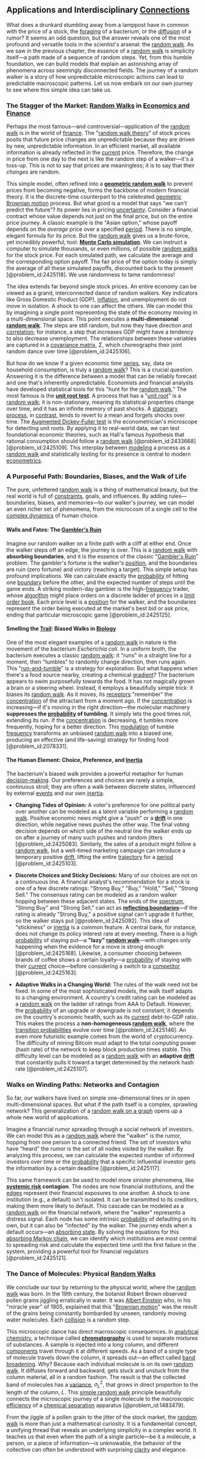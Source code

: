 ## Applications and Interdisciplinary [Connections](@article_id:193345)

What does a drunkard stumbling away from a lamppost have in common with the price of a stock, the [foraging](@article_id:180967) of a bacterium, or the [diffusion](@article_id:140951) of a rumor? It seems an odd question, but the answer reveals one of the most profound and versatile tools in the scientist's arsenal: the [random walk](@article_id:142126). As we saw in the previous chapter, the essence of a [random walk](@article_id:142126) is simplicity itself—a path made of a sequence of random steps. Yet, from this humble foundation, we can build models that explain an astonishing array of phenomena across seemingly disconnected fields. The journey of a random walker is a story of how unpredictable microscopic actions can lead to predictable macroscopic patterns. Let us now embark on our own journey to see where this simple idea can take us.

### The Stagger of the Market: [Random Walks](@article_id:159141) in [Economics and Finance](@article_id:139616)

Perhaps the most famous—and controversial—application of the [random walk](@article_id:142126) is in the world of [finance](@article_id:144433). The "[random walk theory](@article_id:137733)" of stock prices posits that future price changes are unpredictable because they are driven by new, unpredictable information. In an efficient market, all available information is already reflected in the [current](@article_id:270029) price. Therefore, the change in price from one day to the next is like the random step of a walker—it's a toss-up. This is not to say that prices are meaningless; it is to say that their *changes* are random.

This simple model, often refined into a **[geometric random walk](@article_id:145171)** to prevent prices from becoming negative, forms the backbone of modern financial theory. It is the discrete-time counterpart to the celebrated [geometric Brownian motion](@article_id:136904) process. But what good is a model that says "we can't predict the future"? Its power lies in pricing [uncertainty](@article_id:275351). Consider a financial contract whose value depends not just on the final price, but on the entire price journey. A classic example is the "Asian option," whose payoff depends on the *average* price over a specified [period](@article_id:169165). There is no simple, elegant formula for its price. But the [random walk](@article_id:142126) gives us a brute-force, yet incredibly powerful, tool: **[Monte Carlo simulation](@article_id:135733)**. We can instruct a computer to simulate thousands, or even millions, of possible [random walks](@article_id:159141) for the stock price. For each simulated path, we calculate the average and the corresponding option payoff. The fair price of the option today is simply the average of all these simulated payoffs, discounted back to the present [@problem_id:2425118]. We use randomness to tame randomness!

The idea extends far beyond single stock prices. An entire economy can be viewed as a grand, interconnected dance of random walkers. Key indicators like Gross Domestic Product (GDP), [inflation](@article_id:160710), and unemployment do not move in isolation. A shock to one can affect the others. We can model this by imagining a single point representing the state of the economy moving in a multi-dimensional space. This point executes a **multi-dimensional [random walk](@article_id:142126)**. The steps are still random, but now they have direction and [correlation](@article_id:265479); for instance, a step that increases GDP might have a tendency to also decrease unemployment. The relationships between these variables are captured in a [covariance matrix](@article_id:138661), $\Sigma$, which choreographs their joint random dance over time [@problem_id:2425106].

But how do we know if a given economic time [series](@article_id:260342), say, data on household consumption, is truly a [random walk](@article_id:142126)? This is a crucial question. Answering it is the difference between a model that can be reliably forecast and one that's inherently unpredictable. Economists and financial analysts have developed statistical tools for this "hunt for the [random walk](@article_id:142126)." The most famous is the **[unit root test](@article_id:145717)**. A process that has a "[unit root](@article_id:142808)" is a [random walk](@article_id:142126); it is non-stationary, meaning its statistical properties change over time, and it has an infinite memory of past shocks. A [stationary process](@article_id:147098), in [contrast](@article_id:174771), tends to revert to a mean and forgets shocks over time. The [Augmented Dickey-Fuller test](@article_id:140657) is the econometrician's microscope for detecting unit roots. By applying it to real-world data, we can test foundational economic theories, such as Hall's famous hypothesis that rational consumption should follow a [random walk](@article_id:142126) [@problem_id:2433668] [@problem_id:2425109]. This interplay between [modeling](@article_id:268079) a process as a [random walk](@article_id:142126) and statistically testing for its presence is central to modern [econometrics](@article_id:140495).

### A Purposeful Path: Boundaries, Biases, and the Walk of Life

The pure, unfettered [random walk](@article_id:142126) is a thing of mathematical beauty, but the real world is full of [constraints](@article_id:149214), goals, and influences. By adding rules—boundaries, biases, and memories—to our walker's journey, we can model an even richer set of phenomena, from the microcosm of a single cell to the [complex dynamics](@article_id:170698) of human choice.

#### Walls and Fates: The [Gambler's Ruin](@article_id:261805)

Imagine our random walker on a finite path with a cliff at either end. Once the walker steps off an edge, the journey is over. This is a [random walk](@article_id:142126) with **absorbing boundaries**, and it is the essence of the classic "[Gambler's Ruin](@article_id:261805)" problem. The gambler's fortune is the walker's [position](@article_id:167295), and the boundaries are ruin (zero fortune) and victory (reaching a target). This simple setup has profound implications. We can calculate exactly the [probability](@article_id:263106) of hitting one [boundary](@article_id:158527) before the other, and the expected number of steps until the game ends. A striking modern-day gambler is the high-[frequency](@article_id:264036) trader, whose [algorithm](@article_id:267625) might place orders on a discrete ladder of prices in a [limit order book](@article_id:142445). Each price level is a [position](@article_id:167295) for the walker, and the boundaries represent the order being executed at the market's best bid or ask price, ending that particular microscopic game [@problem_id:2425125].

#### Smelling the [Trail](@article_id:184306): Biased Walks in [Biology](@article_id:276078)

One of the most elegant examples of a [random walk](@article_id:142126) in nature is the movement of the bacterium *Escherichia coli*. In a uniform broth, the bacterium executes a classic [random walk](@article_id:142126): it "runs" in a straight line for a moment, then "tumbles" to randomly change direction, then runs again. This "[run-and-tumble](@article_id:170127)" is a strategy for exploration. But what happens when there's a food source nearby, creating a chemical [gradient](@article_id:136051)? The bacterium appears to swim purposefully towards the food. It has not magically grown a brain or a steering wheel. Instead, it employs a beautifully simple trick: it biases its [random walk](@article_id:142126). As it moves, its [receptors](@article_id:166519) "remember" the [concentration](@article_id:142108) of the attractant from a moment ago. If the [concentration](@article_id:142108) is increasing—if it's moving in the right direction—the molecular machinery **suppresses the [probability](@article_id:263106) of tumbling**. It simply lets the good times roll, extending its run. If the [concentration](@article_id:142108) is decreasing, it tumbles more frequently, hoping for a better direction. This [modulation](@article_id:260146) of tumble [frequency](@article_id:264036) transforms an unbiased [random walk](@article_id:142126) into a biased one, producing an effective (and life-saving) strategy for finding food [@problem_id:2078331].

#### The Human Element: Choice, Preference, and [Inertia](@article_id:172142)

The bacterium's biased walk provides a powerful metaphor for human [decision-making](@article_id:137659). Our preferences and choices are rarely a simple, continuous stroll; they are often a walk between discrete states, influenced by external [events](@article_id:175929) and our own [inertia](@article_id:172142).

- **Changing Tides of Opinion:** A voter's preference for one political party over another can be modeled as a latent variable performing a [random walk](@article_id:142126). Positive economic news might give a "push" or a **[drift](@article_id:268312)** in one direction, while negative news pushes the other way. The final voting decision depends on which side of the neutral line the walker ends up on after a journey of many such pushes and random jitters [@problem_id:2425083]. Similarly, the sales of a product might follow a [random walk](@article_id:142126), but a well-timed marketing campaign can introduce a temporary positive [drift](@article_id:268312), lifting the entire [trajectory](@article_id:172968) for a [period](@article_id:169165) [@problem_id:2425103].

- **Discrete Choices and Sticky Decisions:** Many of our choices are not on a continuous line. A financial analyst's recommendation for a stock is one of a few discrete ratings: "Strong Buy," "Buy," "Hold," "Sell," "Strong Sell." The consensus rating can be modeled as a random walker hopping between these adjacent states. The ends of the [spectrum](@article_id:273306), "Strong Buy" and "Strong Sell," can act as **[reflecting boundaries](@article_id:199318)**—if the rating is already "Strong Buy," a positive signal can't upgrade it further, so the walker stays put [@problem_id:2425092]. This idea of "stickiness" or [inertia](@article_id:172142) is a common feature. A central bank, for instance, does not change its policy interest rate at every meeting. There is a high [probability](@article_id:263106) of staying put—a **"lazy" [random walk](@article_id:142126)**—with changes only happening when the evidence for a move is strong enough [@problem_id:2425168]. Likewise, a consumer choosing between brands of coffee shows a certain loyalty—a [probability](@article_id:263106) of staying with their [current](@article_id:270029) choice—before considering a switch to a [competitor](@article_id:183283) [@problem_id:2425163].

- **Adaptive Walks in a Changing World:** The rules of the walk need not be fixed. In some of the most sophisticated models, the walk itself adapts to a changing environment. A country's credit rating can be modeled as a [random walk](@article_id:142126) on the ladder of ratings from AAA to Default. However, the [probability](@article_id:263106) of an upgrade or downgrade is not constant; it depends on the country's economic health, such as its [current](@article_id:270029) debt-to-GDP ratio. This makes the process a **non-homogeneous [random walk](@article_id:142126)**, where the [transition probabilities](@article_id:157800) evolve over time [@problem_id:2425146]. An even more futuristic example comes from the world of cryptocurrency. The difficulty of mining Bitcoin must adapt to the total computing power (hash rate) of the network to keep block production times stable. This difficulty level can be modeled as a [random walk](@article_id:142126) with an **adaptive [drift](@article_id:268312)** that constantly pulls it toward a target determined by the network hash rate [@problem_id:2425107].

### Walks on Winding Paths: Networks and Contagion

So far, our walkers have lived on simple one-dimensional lines or in open multi-dimensional spaces. But what if the path itself is a complex, sprawling network? This generalization of a [random walk on a graph](@article_id:272864) opens up a whole new world of applications.

Imagine a financial rumor spreading through a social network of investors. We can model this as a [random walk](@article_id:142126) where the "walker" is the rumor, hopping from one person to a connected friend. The set of investors who have "heard" the rumor is the set of all nodes visited by the walker. By analyzing this process, we can calculate the expected number of informed investors over time or the [probability](@article_id:263106) that a specific influential investor gets the information by a certain deadline [@problem_id:2425117].

This same framework can be used to model more sinister phenomena, like **[systemic risk](@article_id:136203) contagion**. The nodes are now financial institutions, and the [edges](@article_id:274218) represent their financial exposures to one another. A shock to one institution (e.g., a default) isn't isolated. It can be transmitted to its creditors, making them more likely to default. This cascade can be modeled as a [random walk](@article_id:142126) on the financial network, where the "walker" represents a distress signal. Each node has some intrinsic [probability](@article_id:263106) of defaulting on its own, but it can also be "infected" by the walker. The journey ends when a default occurs—an [absorbing state](@article_id:274039). By solving the equations for this [absorbing Markov chain](@article_id:271643), we can identify which institutions are most central to spreading risk and calculate the expected time until the first failure in the system, providing a powerful tool for financial regulators [@problem_id:2425121].

### The Dance of Molecules: Physical [Random Walks](@article_id:159141)

We conclude our tour by returning to the physical world, where the [random walk](@article_id:142126) was born. In the 19th century, the botanist Robert Brown observed pollen grains jiggling erratically in water. It was [Albert Einstein](@article_id:271374) who, in his "miracle year" of 1905, explained that this "[Brownian motion](@article_id:141415)" was the result of the grains being constantly bombarded by unseen, randomly moving water molecules. Each [collision](@article_id:178033) is a random step.

This microscopic dance has direct macroscopic consequences. In [analytical chemistry](@article_id:137105), a technique called **[chromatography](@article_id:149894)** is used to separate mixtures of substances. A sample is injected into a long column, and different [components](@article_id:152417) travel through it at different speeds. As a band of a single type of molecule travels down the column, it spreads out—an effect called [band broadening](@article_id:177932). Why? Because each individual molecule is on its own [random walk](@article_id:142126). It diffuses forward and backward, gets stuck and unstuck from the column material, all in a random fashion. The result is that the collected band of molecules has a [variance](@article_id:148683), $\sigma_L^2$, that grows in direct proportion to the length of the column, $L$. This [simple random walk](@article_id:270169) principle beautifully connects the microscopic journey of a single molecule to the macroscopic [efficiency](@article_id:165255) of a [chemical separation](@article_id:140165) apparatus [@problem_id:1483479].

From the jiggle of a pollen grain to the jitter of the stock market, the [random walk](@article_id:142126) is more than just a mathematical curiosity. It is a fundamental concept, a unifying thread that reveals an underlying simplicity in a complex world. It teaches us that even when the path of a single particle—be it a molecule, a person, or a piece of information—is unknowable, the behavior of the collective can often be understood with surprising [clarity](@article_id:191166) and elegance.